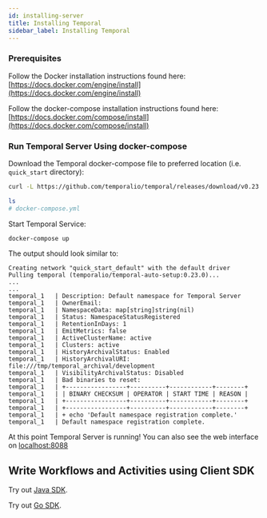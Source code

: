```yaml
---
id: installing-server
title: Installing Temporal
sidebar_label: Installing Temporal
---
```


### Prerequisites

Follow the Docker installation instructions found here: [https://docs.docker.com/engine/install](https://docs.docker.com/engine/install)

Follow the docker-compose installation instructions found here: [https://docs.docker.com/compose/install](https://docs.docker.com/compose/install)

### Run Temporal Server Using docker-compose

Download the Temporal docker-compose file to preferred location (i.e. `quick_start` directory):

```bash
curl -L https://github.com/temporalio/temporal/releases/download/v0.23.0/docker.tar.gz | tar -xz --strip-components 1 docker/docker-compose.yml

ls
# docker-compose.yml
```

Start Temporal Service:

```bash
docker-compose up
```

The output should look similar to:

```
Creating network "quick_start_default" with the default driver
Pulling temporal (temporalio/temporal-auto-setup:0.23.0)...
...
...
temporal_1   | Description: Default namespace for Temporal Server
temporal_1   | OwnerEmail:
temporal_1   | NamespaceData: map[string]string(nil)
temporal_1   | Status: NamespaceStatusRegistered
temporal_1   | RetentionInDays: 1
temporal_1   | EmitMetrics: false
temporal_1   | ActiveClusterName: active
temporal_1   | Clusters: active
temporal_1   | HistoryArchivalStatus: Enabled
temporal_1   | HistoryArchivalURI: file:///tmp/temporal_archival/development
temporal_1   | VisibilityArchivalStatus: Disabled
temporal_1   | Bad binaries to reset:
temporal_1   | +-----------------+----------+------------+--------+
temporal_1   | | BINARY CHECKSUM | OPERATOR | START TIME | REASON |
temporal_1   | +-----------------+----------+------------+--------+
temporal_1   | +-----------------+----------+------------+--------+
temporal_1   | + echo 'Default namespace registration complete.'
temporal_1   | Default namespace registration complete.
```

At this point Temporal Server is running! You can also see the web interface on [localhost:8088](http://localhost:8088/)

## Write Workflows and Activities using Client SDK

Try out [Java SDK](../java-quick-start/).
 
Try out [Go SDK](../go-quick-start/). 
